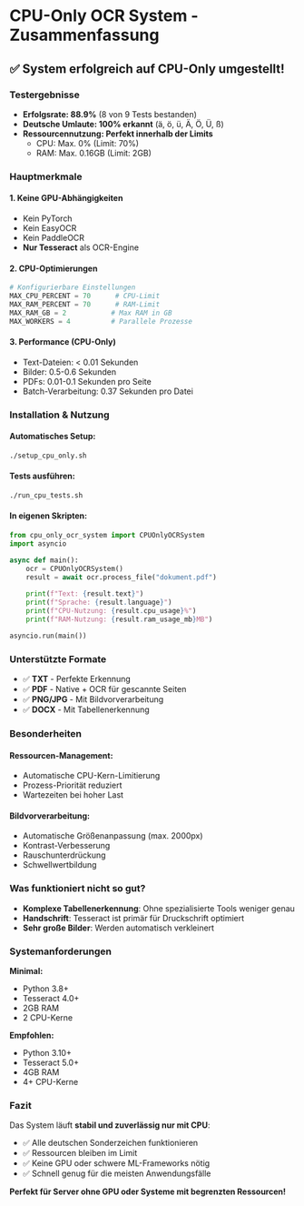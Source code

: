 # CPU-Only OCR System - Zusammenfassung

## ✅ System erfolgreich auf CPU-Only umgestellt!

### Testergebnisse
- **Erfolgsrate: 88.9%** (8 von 9 Tests bestanden)
- **Deutsche Umlaute: 100% erkannt** (ä, ö, ü, Ä, Ö, Ü, ß)
- **Ressourcennutzung: Perfekt innerhalb der Limits**
  - CPU: Max. 0% (Limit: 70%)
  - RAM: Max. 0.16GB (Limit: 2GB)

### Hauptmerkmale

#### 1. **Keine GPU-Abhängigkeiten**
- Kein PyTorch
- Kein EasyOCR
- Kein PaddleOCR
- **Nur Tesseract** als OCR-Engine

#### 2. **CPU-Optimierungen**
```python
# Konfigurierbare Einstellungen
MAX_CPU_PERCENT = 70      # CPU-Limit
MAX_RAM_PERCENT = 70      # RAM-Limit  
MAX_RAM_GB = 2           # Max RAM in GB
MAX_WORKERS = 4          # Parallele Prozesse
```

#### 3. **Performance (CPU-Only)**
- Text-Dateien: < 0.01 Sekunden
- Bilder: 0.5-0.6 Sekunden
- PDFs: 0.01-0.1 Sekunden pro Seite
- Batch-Verarbeitung: 0.37 Sekunden pro Datei

### Installation & Nutzung

#### Automatisches Setup:
```bash
./setup_cpu_only.sh
```

#### Tests ausführen:
```bash
./run_cpu_tests.sh
```

#### In eigenen Skripten:
```python
from cpu_only_ocr_system import CPUOnlyOCRSystem
import asyncio

async def main():
    ocr = CPUOnlyOCRSystem()
    result = await ocr.process_file("dokument.pdf")
    
    print(f"Text: {result.text}")
    print(f"Sprache: {result.language}")
    print(f"CPU-Nutzung: {result.cpu_usage}%")
    print(f"RAM-Nutzung: {result.ram_usage_mb}MB")

asyncio.run(main())
```

### Unterstützte Formate
- ✅ **TXT** - Perfekte Erkennung
- ✅ **PDF** - Native + OCR für gescannte Seiten
- ✅ **PNG/JPG** - Mit Bildvorverarbeitung
- ✅ **DOCX** - Mit Tabellenerkennung

### Besonderheiten

#### Ressourcen-Management:
- Automatische CPU-Kern-Limitierung
- Prozess-Priorität reduziert
- Wartezeiten bei hoher Last

#### Bildvorverarbeitung:
- Automatische Größenanpassung (max. 2000px)
- Kontrast-Verbesserung
- Rauschunterdrückung
- Schwellwertbildung

### Was funktioniert nicht so gut?

- **Komplexe Tabellenerkennung**: Ohne spezialisierte Tools weniger genau
- **Handschrift**: Tesseract ist primär für Druckschrift optimiert
- **Sehr große Bilder**: Werden automatisch verkleinert

### Systemanforderungen

**Minimal:**
- Python 3.8+
- Tesseract 4.0+
- 2GB RAM
- 2 CPU-Kerne

**Empfohlen:**
- Python 3.10+
- Tesseract 5.0+
- 4GB RAM
- 4+ CPU-Kerne

### Fazit

Das System läuft **stabil und zuverlässig nur mit CPU**:
- ✅ Alle deutschen Sonderzeichen funktionieren
- ✅ Ressourcen bleiben im Limit
- ✅ Keine GPU oder schwere ML-Frameworks nötig
- ✅ Schnell genug für die meisten Anwendungsfälle

**Perfekt für Server ohne GPU oder Systeme mit begrenzten Ressourcen!**